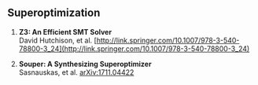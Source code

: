 ## Superoptimization

1. **Z3: An Efficient SMT Solver**  
   David Hutchison, et al.
   [http://link.springer.com/10.1007/978-3-540-78800-3_24](http://link.springer.com/10.1007/978-3-540-78800-3_24)

1. **Souper: A Synthesizing Superoptimizer**  
   Sasnauskas, et al.
   [arXiv:1711.04422](arXiv:1711.04422)
